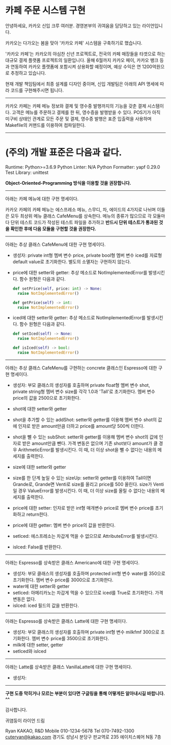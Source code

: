 # 카페 주문 시스템 구현

안녕하세요, 카카오 신입 크루 여러분.
경영본부의 귀여움을 담당하고 있는 라이언입니다.

카카오는 다가오는 봄을 맞아 '카카오 카페' 시스템을 구축하기로 했습니다.

'카카오 카페'는 카카오의 야심찬 신년 프로젝트로, 전국의 카페 매장들을 타겟으로 하는 대규모 결제 플랫폼 프로젝트의 일환입니다.
올해 6월까지 카카오 페이, 카카오 뱅크 등과 연동하여 카카오 플랫폼에 포함시켜 상용화할 예정이며, 예상 수익은 연 1200억원으로 추정하고 있습니다.

현재 개발 책임팀에서 최종 설계를 디자인 중이며, 신입 개발팀은 아래의 API 명세에 따라 코드를 구현해주시면 됩니다.

---

카카오 카페는 카페 메뉴 정보와 결제 및 영수중 발행까지의 기능을 갖춘 결제 시스템이다.
고객은 메뉴를 주문하고 결제를 한 뒤, 영수증을 발행받을 수 있다.
POS기가 아직 미구비 상태인 관계로 모든 주문 및 결제, 영수증 발행은 표준 입출력을 사용하며 Makefile의 커맨드를 이용하여 컴파일한다.

---

# (주의) 개발 표준은 다음과 같다.

Runtime: Python>=3.6.9
Python Linter: N/A
Python Formatter: yapf 0.29.0
Test Library: unittest

**Object-Oriented-Programming 방식을 이용할 것을 권장합니다.**

---

아래는 카페 메뉴에 대한 구현 명세이다.

카카오 카페의 카페 메뉴는 에스프레소 메뉴, 스무디, 차, 에이드의 4가지로 나뉘며 이들은 모두 최상위 메뉴 클래스 CafeMenu를 상속한다.
메뉴의 종류가 많으므로 각 모듈마다 단위 테스트 코드가 작성된 테스트 파일을 추가하고 **반드시 단위 테스트가 통과된 것을 확인한 후에 다음 모듈을 구현할 것을 권장한다.**

---

아래는 추상 클래스 CafeMenu에 대한 구현 명세이다.

- 생성자: private int형 멤버 변수 price, private bool형 멤버 변수 iced를 자료형 default value로 초기화한다.
  별도의 소멸자는 구현하지 않는다.
- price에 대한 setter와 getter: 추상 메소드로 NotImplementedError를 발생시킨다.
  함수 원형은 다음과 같다.

  ```python
  def setPrice(self, price: int) -> None:
    raise NotImplementedError()

  def getPrice(self) -> int:
    raise NotImplementedError()
  ```

- iced에 대한 setter와 getter: 추상 메소드로 NotImplementedError를 발생시킨다.
  함수 원형은 다음과 같다.

  ```python
  def setIced(self) -> None:
    raise NotImplementedError()

  def isIced(self) -> bool:
    raise NotImplementedError()
  ```

---

아래는 추상 클래스 CafeMenu를 구현하는 concrete 클래스인 Espresso에 대한 구현 명세이다.

- 생성자: 부모 클래스의 생성자를 호출하며 private float형 멤버 변수 shot, private string형 멤버 변수 size를 각각 1.0과 'Tall'로 초기화한다.
  멤버 변수 price의 값을 2500으로 초기화한다.
- shot에 대한 setter와 getter
- shot을 추가할 수 있는 addShot: setter와 getter를 이용해 멤버 변수 shot의 값에 인자로 받은 amount만큼 더하고 price를 amount당 500씩 더한다.
- shot을 뺄 수 있는 subShot: setter와 getter를 이용해 멤버 변수 shot의 값에 인자로 받은 amount만큼 뺀다.
  가격 변동은 없으며 기존 shot보다 amount가 클 경우 ArithmeticError를 발생시킨다.
  이 때, 더 이상 shot을 뺄 수 없다는 내용의 메세지를 출력한다.

- size에 대한 setter와 getter
- size를 한 단계 높일 수 있는 sizeUp: setter와 getter를 이용하여 Tall이면 Grande로, Grande면 Venti로 size를 올리고 price를 500 올린다.
  size가 Venti일 경우 ValueError를 발생시킨다.
  이 때, 더 이상 size를 올릴 수 없다는 내용의 메세지를 출력한다.

- price에 대한 setter: 인자로 받은 int형 매개변수 price로 멤버 변수 price를 초기화하고 return한다.
- price에 대한 getter: 멤버 변수 price의 값을 반환한다.

- setIced: 에스프레소는 차갑게 먹을 수 없으므로 AttributeError를 발생시킨다.
- isIced: False를 반환한다.

---

아래는 Espresso를 상속받은 클래스 Americano에 대한 구현 명세이다.

- 생성자: 부모 클래스의 생성자를 호출하며 protected int형 변수 water를 350으로 초기화한다.
  멤버 변수 price를 3000으로 초기화한다.
- water에 대한 setter와 getter
- setIced: 아메리카노는 차갑게 먹을 수 있으므로 iced를 True로 초기화한다. 가격 변동은 없다.
- isIced: iced 필드의 값을 반환한다.

---

아래는 Espresso를 상속받은 클래스 Latte에 대한 구현 명세이다.

- 생성자: 부모 클래스의 생성자를 호출하며 private int형 변수 milkfmf 300으로 초기화한다.
  멤버 변수 price를 3500으로 초기화한다.
- milk에 대한 setter, getter
- setIced와 isIced

---

아래는 Latte를 상속받은 클래스 VanillaLatte에 대한 구현 명세이다.

- 생성자:

---

**구현 도중 막히거나 모르는 부분이 있다면 구글링을 통해 어떻게든 알아내시길 바랍니다. ^^**

감사합니다.

귀염둥이 라이언 드림

Ryan
KAKAO, R&D
Mobile 010-1234-5678 Tel 070-7492-1300
cuteryan@kakao.com
경기도 성남시 분당구 판교역로 235 에이치스퀘어 N동 7층

